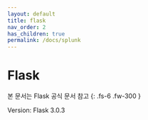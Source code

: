 ```yaml
---
layout: default
title: flask
nav_order: 2
has_children: true
permalink: /docs/splunk
---
```


# Flask

본 문서는 Flask 공식 문서 참고
{: .fs-6 .fw-300 }

Version: Flask 3.0.3


